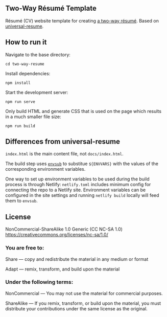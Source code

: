 Two-Way Résumé Template
---------

Résumé (CV) website template for creating [a two-way résumé](https://observablehq.com/ento/the-two-way-resume). Based on [universal-resume](https://github.com/WebPraktikos/universal-resume).


How to run it
---------

Navigate to the base directory:

```
cd two-way-resume
```

Install dependencies:

```
npm install
```

Start the development server:

```
npm run serve
```

Only build HTML and generate CSS that is used on the page which results in a much smaller file size:

```
npm run build
```

Differences from universal-resume
---------

`index.html` is the main content file, not `docs/index.html`.

The build step uses [`envsub`](https://www.npmjs.com/package/envsub) to substitue `${ENVVARS}` with the values of the corresponding environment variables.

One way to set up environment variables to be used during the build process is through Netlify: `netlify.toml` includes minimum config for connecting the repo to a Netlify site. Environment variables can be configured in the site settings and running `netlify build` locally will feed them to `envsub`.


License
---------

NonCommercial-ShareAlike 1.0 Generic (CC NC-SA 1.0)
https://creativecommons.org/licenses/nc-sa/1.0/

### You are free to:

Share — copy and redistribute the material in any medium or format

Adapt — remix, transform, and build upon the material

### Under the following terms:

NonCommercial — You may not use the material for commercial purposes.

ShareAlike — If you remix, transform, or build upon the material, you must distribute your contributions under the same license as the original.

